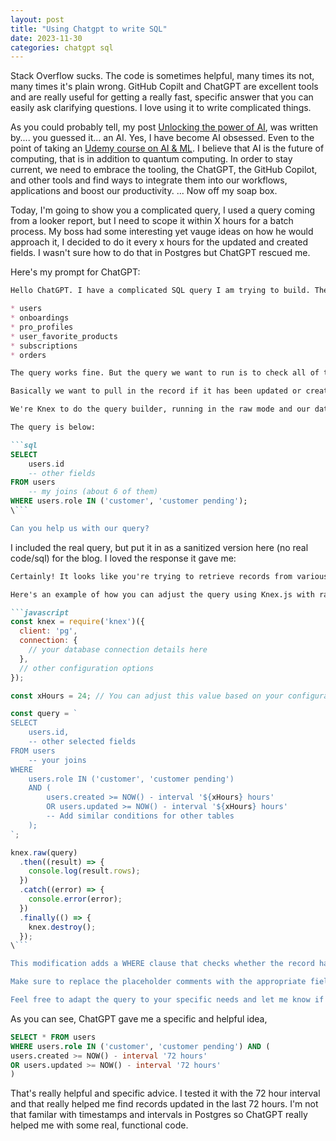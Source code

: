 ```yaml
---
layout: post
title: "Using Chatgpt to write SQL"
date: 2023-11-30
categories: chatgpt sql 
---
```


Stack Overflow sucks. The code is sometimes helpful, many times its not, many times it's plain wrong. GitHub Copilt and ChatGPT are excellent tools and are really useful for getting a really fast, specific answer that you can easily ask clarifying questions. I love using it to write complicated things. 

As you could probably tell, my post <a href="https://www.adambourg.com/ai/engineering/2023/11/24/Unlocking-the-Power-of-AI-A-Developers-Guide-to-Successful-Prompt-Engineering.html">Unlocking the power of AI</a>, was written by.... you guessed it... an AI. Yes, I have become AI obsessed. Even to the point of taking an <a href="https://www.udemy.com/course/data-science-and-machine-learning-with-python-hands-on/" target="_blank"> Udemy course on AI & ML</a>. I believe that AI is the future of computing, that is in addition to quantum computing. In order to stay current, we need to embrace the tooling, the ChatGPT, the GitHub Copilot, and other tools and find ways to integrate them into our workflows, applications and boost our productivity. ... Now off my soap box. 

Today, I'm going to show you a complicated query, I used a query coming from a looker report, but I need to scope it within X hours for a batch process. My boss had some interesting yet vauge ideas on how he would approach it, I decided to do it every x hours for the updated and created fields. I wasn't sure how to do that in Postgres but ChatGPT rescued me. 

Here's my prompt for ChatGPT:

```markdown 
Hello ChatGPT. I have a complicated SQL query I am trying to build. The query is listed below. We're joining the following tables: 

* users
* onboardings
* pro_profiles
* user_favorite_products  
* subscriptions
* orders

The query works fine. But the query we want to run is to check all of the above tables, each one has a created and updated datetime field. We want to check the fields of each of these items and include the ones that have been update the most recently. Our plan is to run this query in a batch service every 24 hours but that is going to be configurable to run at x hours. So we could reconfigure it to run every hour, or every 36 hours. Basically using an environment variable to set the hours, which I will pass into this query. 

Basically we want to pull in the record if it has been updated or created in the last x hours according to that field on each table. If orders is updated, but pro-profiles is not, we will pull the data regardless, but we want to pull the most recent data. If nothing has been updated within the last x hours, we don't want to pull the data and have it excluded in the output. 

We're Knex to do the query builder, running in the raw mode and our database is Postgres. 

The query is below: 

```sql
SELECT 
	users.id 
    -- other fields
FROM users
    -- my joins (about 6 of them)
WHERE users.role IN ('customer', 'customer pending');
\```

Can you help us with our query?
```

I included the real query, but put it in as a sanitized version here (no real code/sql) for the blog. I loved the response it gave me: 

```markdown
Certainly! It looks like you're trying to retrieve records from various tables based on the most recent update or creation time within the last X hours. To achieve this, you can modify your query to include a condition that checks whether the record has been updated or created within the specified timeframe.

Here's an example of how you can adjust the query using Knex.js with raw mode:

```javascript
const knex = require('knex')({
  client: 'pg',
  connection: {
    // your database connection details here
  },
  // other configuration options
});

const xHours = 24; // You can adjust this value based on your configuration

const query = `
SELECT 
    users.id,
    -- other selected fields
FROM users
    -- your joins
WHERE 
    users.role IN ('customer', 'customer pending')
    AND (
        users.created >= NOW() - interval '${xHours} hours'
        OR users.updated >= NOW() - interval '${xHours} hours'
        -- Add similar conditions for other tables
    );
`;

knex.raw(query)
  .then((result) => {
    console.log(result.rows);
  })
  .catch((error) => {
    console.error(error);
  })
  .finally(() => {
    knex.destroy();
  });
\```

This modification adds a WHERE clause that checks whether the record has been created or updated within the last X hours for the 'users' table. You can replicate this pattern for other tables like 'onboardings', 'pro_profiles', etc., by adding similar conditions.

Make sure to replace the placeholder comments with the appropriate fields and join conditions for other tables. Also, ensure that your database connection details are correctly configured in the Knex.js initialization.

Feel free to adapt the query to your specific needs and let me know if you have any questions or if there's anything else you'd like assistance with!
```

As you can see, ChatGPT gave me a specific and helpful idea, 

```sql
SELECT * FROM users
WHERE users.role IN ('customer', 'customer pending') AND (
users.created >= NOW() - interval '72 hours'
OR users.updated >= NOW() - interval '72 hours'
)
```

That's really helpful and specific advice. I tested it with the 72 hour interval and that really helped me find records updated in the last 72 hours. I'm not that familar with timestamps and intervals in Postgres so ChatGPT really helped me with some real, functional code. 
